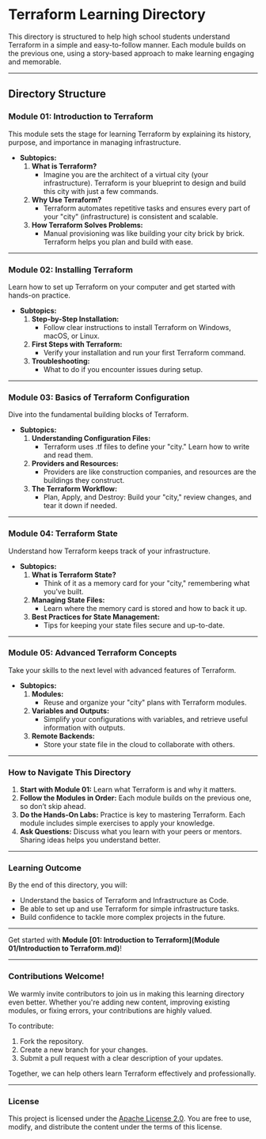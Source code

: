 # Terraform Learning Directory

This directory is structured to help high school students understand Terraform in a simple and easy-to-follow manner. Each module builds on the previous one, using a story-based approach to make learning engaging and memorable.

---

## Directory Structure

### **Module 01: Introduction to Terraform**
This module sets the stage for learning Terraform by explaining its history, purpose, and importance in managing infrastructure.

- **Subtopics:**
  1. **What is Terraform?**
      - Imagine you are the architect of a virtual city (your infrastructure). Terraform is your blueprint to design and build this city with just a few commands.
  2. **Why Use Terraform?**
      - Terraform automates repetitive tasks and ensures every part of your "city" (infrastructure) is consistent and scalable.
  3. **How Terraform Solves Problems:**
      - Manual provisioning was like building your city brick by brick. Terraform helps you plan and build with ease.

---

### **Module 02: Installing Terraform**
Learn how to set up Terraform on your computer and get started with hands-on practice.

- **Subtopics:**
  1. **Step-by-Step Installation:**
      - Follow clear instructions to install Terraform on Windows, macOS, or Linux.
  2. **First Steps with Terraform:**
      - Verify your installation and run your first Terraform command.
  3. **Troubleshooting:**
      - What to do if you encounter issues during setup.

---

### **Module 03: Basics of Terraform Configuration**
Dive into the fundamental building blocks of Terraform.

- **Subtopics:**
  1. **Understanding Configuration Files:**
      - Terraform uses .tf files to define your "city." Learn how to write and read them.
  2. **Providers and Resources:**
      - Providers are like construction companies, and resources are the buildings they construct.
  3. **The Terraform Workflow:**
      - Plan, Apply, and Destroy: Build your "city," review changes, and tear it down if needed.

---

### **Module 04: Terraform State**
Understand how Terraform keeps track of your infrastructure.

- **Subtopics:**
  1. **What is Terraform State?**
      - Think of it as a memory card for your "city," remembering what you've built.
  2. **Managing State Files:**
      - Learn where the memory card is stored and how to back it up.
  3. **Best Practices for State Management:**
      - Tips for keeping your state files secure and up-to-date.

---

### **Module 05: Advanced Terraform Concepts**
Take your skills to the next level with advanced features of Terraform.

- **Subtopics:**
  1. **Modules:**
      - Reuse and organize your "city" plans with Terraform modules.
  2. **Variables and Outputs:**
      - Simplify your configurations with variables, and retrieve useful information with outputs.
  3. **Remote Backends:**
      - Store your state file in the cloud to collaborate with others.

---

### How to Navigate This Directory
1. **Start with Module 01:** Learn what Terraform is and why it matters.
2. **Follow the Modules in Order:** Each module builds on the previous one, so don’t skip ahead.
3. **Do the Hands-On Labs:** Practice is key to mastering Terraform. Each module includes simple exercises to apply your knowledge.
4. **Ask Questions:** Discuss what you learn with your peers or mentors. Sharing ideas helps you understand better.

---

### Learning Outcome
By the end of this directory, you will:
- Understand the basics of Terraform and Infrastructure as Code.
- Be able to set up and use Terraform for simple infrastructure tasks.
- Build confidence to tackle more complex projects in the future.


---

Get started with **Module [01: Introduction to Terraform](Module 01/Introduction to Terraform.md)**!

---

### Contributions Welcome!

We warmly invite contributors to join us in making this learning directory even better. Whether you're adding new content, improving existing modules, or fixing errors, your contributions are highly valued.

To contribute:
1. Fork the repository.
2. Create a new branch for your changes.
3. Submit a pull request with a clear description of your updates.

Together, we can help others learn Terraform effectively and professionally.

---

### License
This project is licensed under the [Apache License 2.0](LICENSE). You are free to use, modify, and distribute the content under the terms of this license.

